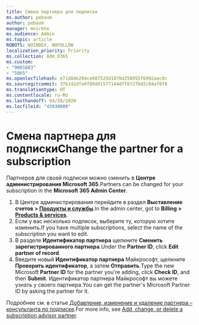 ```yaml
---
title: Смена партнера для подписки
ms.author: pebaum
author: pebaum
manager: mnirkhe
ms.audience: Admin
ms.topic: article
ROBOTS: NOINDEX, NOFOLLOW
localization_priority: Priority
ms.collection: Adm_O365
ms.custom:
- "9001683"
- "5065"
ms.openlocfilehash: e71d8de284ce687525d1876d258055f6992aec8c
ms.sourcegitcommit: 37b142dfe0f09401577144d7f8727bd2c04af0f8
ms.translationtype: HT
ms.contentlocale: ru-RU
ms.lasthandoff: 04/28/2020
ms.locfileid: "43930600"
---
```

# <a name="change-the-partner-for-a-subscription"></a><span data-ttu-id="e8e60-102">Смена партнера для подписки</span><span class="sxs-lookup"><span data-stu-id="e8e60-102">Change the partner for a subscription</span></span>

<span data-ttu-id="e8e60-103">Партнеров для своей подписки можно сменить в **Центре администрирования Microsoft 365**.</span><span class="sxs-lookup"><span data-stu-id="e8e60-103">Partners can be changed for your subscription in the **Microsoft 365 Admin Center**.</span></span>

1. <span data-ttu-id="e8e60-104">В Центре администрирования перейдите в раздел **Выставление счетов > [Продукты и службы](https://go.microsoft.com/fwlink/p/?linkid=842054)**.</span><span class="sxs-lookup"><span data-stu-id="e8e60-104">In the admin center, got to **Billing > [Products & services](https://go.microsoft.com/fwlink/p/?linkid=842054)**.</span></span> 
2. <span data-ttu-id="e8e60-105">Если у вас несколько подписок, выберите ту, которую хотите изменить.</span><span class="sxs-lookup"><span data-stu-id="e8e60-105">If you have multiple subscriptions, select the name of the subscription you want to edit.</span></span> 
3. <span data-ttu-id="e8e60-106">В разделе **Идентификатор партнера** щелкните **Сменить зарегистрированного партнера**.</span><span class="sxs-lookup"><span data-stu-id="e8e60-106">Under the **Partner ID**, click **Edit partner of record**.</span></span>
4. <span data-ttu-id="e8e60-107">Введите новый **Идентификатор партнера** Майкрософт, щелкните **Проверить идентификатор**, а затем **Отправить**.</span><span class="sxs-lookup"><span data-stu-id="e8e60-107">Type the new Microsoft **Partner ID** for the partner you're adding, click **Check ID**, and then **Submit**.</span></span> <span data-ttu-id="e8e60-108">Идентификатор партнера Майкрософт вы можете узнать у своего партнера.</span><span class="sxs-lookup"><span data-stu-id="e8e60-108">You can get the partner's Microsoft Partner ID by asking the partner for it.</span></span>

<span data-ttu-id="e8e60-109">Подробнее см. в статье [Добавление, изменение и удаление партнера – консультанта по подписке](https://docs.microsoft.com/microsoft-365/admin/misc/add-partner).</span><span class="sxs-lookup"><span data-stu-id="e8e60-109">For more info, see [Add, change, or delete a subscription advisor partner](https://docs.microsoft.com/microsoft-365/admin/misc/add-partner).</span></span> 

